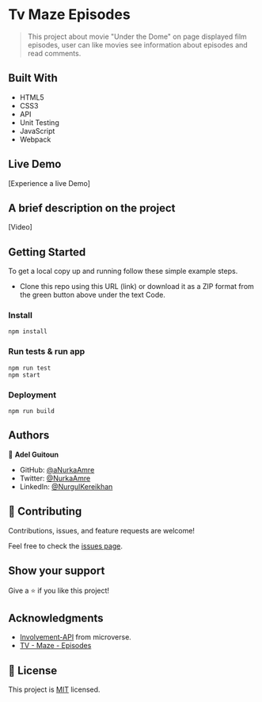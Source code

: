 # Tv Maze Episodes

>This project about movie "Under the Dome" on page displayed film episodes, user can like movies see information about episodes and read comments.


## Built With

- HTML5
- CSS3
- API
- Unit Testing
- JavaScript
- Webpack

## Live Demo 
[Experience a live Demo]

## A brief description on the project
[Video]

## Getting Started
To get a local copy up and running follow these simple example steps.

- Clone this repo using this URL (link) or download it as a ZIP format from the green button above under the text Code.

### Install
```shell
npm install
```

### Run tests & run app
```shell
npm run test
npm start
```

### Deployment
```shell
npm run build
```

## Authors

👤 **Adel Guitoun**

- GitHub: [@aNurkaAmre](https://github.com/NurkaAmre)
- Twitter: [@NurkaAmre](https://twitter.com/AmreNurgul)
- LinkedIn: [@NurgulKereikhan](https://www.linkedin.com/in/amre-nurgul/)


## 🤝 Contributing

Contributions, issues, and feature requests are welcome!

Feel free to check the [issues page](../../issues/).

## Show your support

Give a ⭐️ if you like this project!

## Acknowledgments

- [Involvement-API](https://us-central1-involvement-api.cloudfunctions.net/capstoneApi/) from microverse.
- [TV - Maze - Episodes](https://api.tvmaze.com/seasons/1/episodes)

## 📝 License

This project is [MIT](./MIT.md) licensed.
